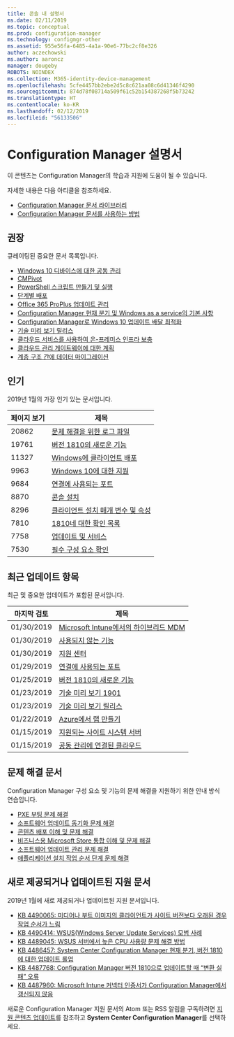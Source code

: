 ```yaml
---
title: 콘솔 내 설명서
ms.date: 02/11/2019
ms.topic: conceptual
ms.prod: configuration-manager
ms.technology: configmgr-other
ms.assetid: 955e56fa-6485-4a1a-90e6-77bc2cf8e326
author: aczechowski
ms.author: aaroncz
manager: dougeby
ROBOTS: NOINDEX
ms.collection: M365-identity-device-management
ms.openlocfilehash: 5cfe4457bb2ebe2d5c8c621aa08c6d41346f4290
ms.sourcegitcommit: 874d78f08714a509f61c52b154387268f5b73242
ms.translationtype: HT
ms.contentlocale: ko-KR
ms.lasthandoff: 02/12/2019
ms.locfileid: "56133506"
---
```

<!-- 
- Feature 1357546
- This page displays in-console, under the Community workspace, Documentation node. 
- Don't use any relative links; must be full https://docs.microsoft.com and language neutral
- Process: https://microsoft.sharepoint.com/teams/ConfigMgr/Documents/ContentPub/Data%20collection%20process%20for%20Feature%201357546%20In-console%20documentation.docx?web=1
-->


# <a name="configuration-manager-documentation"></a>Configuration Manager 설명서

이 콘텐츠는 Configuration Manager의 학습과 지원에 도움이 될 수 있습니다. 

자세한 내용은 다음 아티클을 참조하세요.
- [Configuration Manager 문서 라이브러리](https://docs.microsoft.com/sccm)  
- [Configuration Manager 문서를 사용하는 방법](https://docs.microsoft.com/sccm/core/understand/use-docs)



## <a name="recommended"></a>권장 
큐레이팅된 중요한 문서 목록입니다.

- [Windows 10 디바이스에 대한 공동 관리](https://docs.microsoft.com/sccm/comanage/overview)  
- [CMPivot](https://docs.microsoft.com/sccm/core/servers/manage/cmpivot)  
- [PowerShell 스크립트 만들기 및 실행](https://docs.microsoft.com/sccm/apps/deploy-use/create-deploy-scripts)  
- [단계별 배포](https://docs.microsoft.com/sccm/osd/deploy-use/create-phased-deployment-for-task-sequence)  
- [Office 365 ProPlus 업데이트 관리](https://docs.microsoft.com/sccm/sum/deploy-use/manage-office-365-proplus-updates)  
- [Configuration Manager 현재 분기 및 Windows as a service의 기본 사항](https://docs.microsoft.com/sccm/core/understand/configuration-manager-and-windows-as-service)
- [Configuration Manager로 Windows 10 업데이트 배달 최적화](https://docs.microsoft.com/sccm/sum/deploy-use/optimize-windows-10-update-delivery)
- [기술 미리 보기 릴리스](https://docs.microsoft.com/sccm/core/get-started/technical-preview)
- [클라우드 서비스를 사용하여 온-프레미스 인프라 보충](https://docs.microsoft.com/sccm/core/understand/use-cloud-services)
- [클라우드 관리 게이트웨이에 대한 계획](https://docs.microsoft.com/sccm/core/clients/manage/plan-cloud-management-gateway)
- [계층 구조 간에 데이터 마이그레이션](https://docs.microsoft.com/sccm/core/migration/migrate-data-between-hierarchies)



## <a name="trending"></a>인기
2019년 1월의 가장 인기 있는 문서입니다.

| 페이지 보기 | 제목 | 
|------------|-------| 
| 20862 | [문제 해결을 위한 로그 파일](https://docs.microsoft.com/sccm/core/plan-design/hierarchy/log-files) |
| 19761 | [버전 1810의 새로운 기능](https://docs.microsoft.com/sccm/core/plan-design/changes/whats-new-in-version-1810) |
| 11327 | [Windows에 클라이언트 배포](https://docs.microsoft.com/sccm/core/clients/deploy/deploy-clients-to-windows-computers) |
| 9963 | [Windows 10에 대한 지원](https://docs.microsoft.com/sccm/core/plan-design/configs/support-for-windows-10) |
| 9684 | [연결에 사용되는 포트](https://docs.microsoft.com/sccm/core/plan-design/hierarchy/ports) |
| 8870 | [콘솔 설치](https://docs.microsoft.com/sccm/core/servers/deploy/install/install-consoles) |
| 8296 | [클라이언트 설치 매개 변수 및 속성](https://docs.microsoft.com/sccm/core/clients/deploy/about-client-installation-properties) |
| 7810 | [1810네 대한 확인 목록](https://docs.microsoft.com/sccm/core/servers/manage/checklist-for-installing-update-1810) |
| 7758 | [업데이트 및 서비스](https://docs.microsoft.com/sccm/core/servers/manage/updates) |
| 7530 | [필수 구성 요소 확인](https://docs.microsoft.com/sccm/core/servers/deploy/install/list-of-prerequisite-checks) |



## <a name="recently-updated"></a>최근 업데이트 항목
최근 및 중요한 업데이트가 포함된 문서입니다.

| 마지막 검토 | 제목 | 
|---------------|-------|
| 01/30/2019 | [Microsoft Intune에서의 하이브리드 MDM](https://docs.microsoft.com/sccm/mdm/understand/hybrid-mobile-device-management) |
| 01/30/2019 | [사용되지 않는 기능](https://docs.microsoft.com/sccm/core/plan-design/changes/deprecated/removed-and-deprecated-cmfeatures) |
| 01/30/2019 | [지원 센터](https://docs.microsoft.com/sccm/core/support/support-center) |
| 01/29/2019 | [연결에 사용되는 포트](https://docs.microsoft.com/sccm/core/plan-design/hierarchy/ports) |
| 01/25/2019 | [버전 1810의 새로운 기능](https://docs.microsoft.com/sccm/core/plan-design/changes/whats-new-in-version-1810) |
| 01/23/2019 | [기술 미리 보기 1901](https://docs.microsoft.com/sccm/core/get-started/2019/technical-preview-1901) |
| 01/23/2019 | [기술 미리 보기 릴리스](https://docs.microsoft.com/sccm/core/get-started/technical-preview) |
| 01/22/2019 | [Azure에서 랩 만들기](https://docs.microsoft.com/sccm/core/get-started/azure-template) |
| 01/15/2019 | [지원되는 사이트 시스템 서버](https://docs.microsoft.com/sccm/core/plan-design/configs/supported-operating-systems-for-site-system-servers) |
| 01/15/2019 | [공동 관리에 연결된 클라우드](https://docs.microsoft.com/sccm/comanage/quickstarts) |



## <a name="troubleshooting-articles"></a>문제 해결 문서
Configuration Manager 구성 요소 및 기능의 문제 해결을 지원하기 위한 안내 방식 연습입니다.

- [PXE 부팅 문제 해결](https://support.microsoft.com/help/4468612)
- [소프트웨어 업데이트 동기화 문제 해결](https://support.microsoft.com/help/10059)
- [콘텐츠 배포 이해 및 문제 해결](https://support.microsoft.com/help/4482728)
- [비즈니스용 Microsoft Store 통합 이해 및 문제 해결](https://support.microsoft.com/help/4010214)
- [소프트웨어 업데이트 관리 문제 해결](https://support.microsoft.com/help/10680)
- [애플리케이션 설치 작업 순서 단계 문제 해결](https://support.microsoft.com/help/18408/)



## <a name="new-and-updated-support-articles"></a>새로 제공되거나 업데이트된 지원 문서
2019년 1월에 새로 제공되거나 업데이트된 지원 문서입니다.

- [KB 4490065: 미디어나 부트 이미지의 클라이언트가 사이트 버전보다 오래된 경우 작업 순서가 느림](https://support.microsoft.com/help/4490065)
- [KB 4490414: WSUS(Windows Server Update Services) 모범 사례](https://support.microsoft.com/help/4490414)
- [KB 4489045: WSUS 서버에서 높은 CPU 사용량 문제 해결 방법](https://support.microsoft.com/help/4489045)
- [KB 4486457: System Center Configuration Manager 현재 분기, 버전 1810에 대한 업데이트 롤업](https://support.microsoft.com/help/4486457)
- [KB 4487768: Configuration Manager 버전 1810으로 업데이트할 때 “변환 실패” 오류](https://support.microsoft.com/help/4487768)
- [KB 4487960: Microsoft Intune 커넥터 인증서가 Configuration Manager에서 갱신되지 않음](https://support.microsoft.com/help/4487960)

새로운 Configuration Manager 지원 문서의 Atom 또는 RSS 알림을 구독하려면 [지원 콘텐츠 업데이트](https://support.microsoft.com/help/4089498/)를 참조하고 **System Center Configuration Manager**를 선택하세요.  
